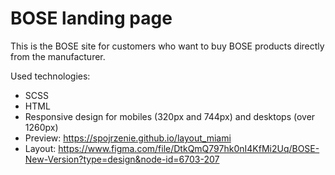 # BOSE landing page

This is the BOSE site for customers who want to buy BOSE products directly from the manufacturer.

Used technologies: 
- SCSS
- HTML
- Responsive design for mobiles (320px and 744px) and desktops (over 1260px)
- Preview: https://spojrzenie.github.io/layout_miami
- Layout: https://www.figma.com/file/DtkQmQ797hk0nI4KfMi2Uq/BOSE-New-Version?type=design&node-id=6703-207
